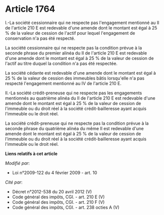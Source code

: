 # Article 1764

I.-La société cessionnaire qui ne respecte pas l'engagement mentionné au II de l'article 210 E est redevable d'une amende
dont le montant est égal à 25 % de la valeur de cession de l'actif pour lequel l'engagement de conservation n'a pas été
respecté. 

La société cessionnaire qui ne respecte pas la condition prévue à la seconde phrase du premier alinéa du II de l'article 210
E est redevable d'une amende dont le montant est égal à 25 % de la valeur de cession de l'actif au titre duquel la condition
n'a pas été respectée. 

La société cédante est redevable d'une amende dont le montant est égal à 25 % de la valeur de cession des immeubles bâtis
lorsqu'elle n'a pas respecté l'engagement mentionné au IV de l'article 210 E. 

II.-La société crédit-preneuse qui ne respecte pas les engagements mentionnés au quatrième alinéa du II de l'article 210 E
est redevable d'une amende dont le montant est égal à 25 % de la valeur de cession de l'immeuble ou du droit réel à la
société crédit-bailleresse ayant acquis l'immeuble ou le droit réel. 

La société crédit-preneuse qui ne respecte pas la condition prévue à la seconde phrase du quatrième alinéa du même II est
redevable d'une amende dont le montant est égal à 25 % de la valeur de cession de l'immeuble ou du droit réel à la société
crédit-bailleresse ayant acquis l'immeuble ou le droit réel.

**Liens relatifs à cet article**

_Modifié par_:

  - Loi n°2009-122 du 4 février 2009 - art. 10

_Cité par_:

  - Décret n°2012-538 du 20 avril 2012 (V)
  - Code général des impôts, CGI. - art. 210 E (V)
  - Code général des impôts, CGI. - art. 210 F (V)
  - Code général des impôts, CGI. - art. 238 octies A (V)
